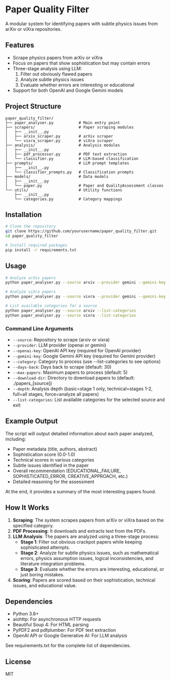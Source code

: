 # Paper Quality Filter

A modular system for identifying papers with subtle physics issues from arXiv or viXra repositories.

## Features

- Scrape physics papers from arXiv or viXra
- Focus on papers that show sophistication but may contain errors
- Three-stage analysis using LLM:
  1. Filter out obviously flawed papers
  2. Analyze subtle physics issues
  3. Evaluate whether errors are interesting or educational
- Support for both OpenAI and Google Gemini models

## Project Structure

```
paper_quality_filter/
├── paper_analyser.py           # Main entry point
├── scrapers/                   # Paper scraping modules
│   ├── __init__.py
│   ├── arxiv_scraper.py        # arXiv scraper
│   └── vixra_scraper.py        # viXra scraper
├── analysis/                   # Analysis modules
│   ├── __init__.py
│   ├── pdf_processor.py        # PDF text extraction
│   └── classifier.py           # LLM-based classification
├── prompts/                    # LLM prompt templates
│   ├── __init__.py
│   └── classifier_prompts.py   # Classification prompts
├── models/                     # Data models
│   ├── __init__.py
│   └── paper.py                # Paper and QualityAssessment classes
└── utils/                      # Utility functions
    ├── __init__.py
    └── categories.py           # Category mappings
```

## Installation

```bash
# Clone the repository
git clone https://github.com/yourusername/paper_quality_filter.git
cd paper_quality_filter

# Install required packages
pip install -r requirements.txt
```

## Usage

```bash
# Analyze arXiv papers
python paper_analyser.py --source arxiv --provider gemini --gemini-key $GEMINI_API_KEY --category astro-ph --max-papers 10

# Analyze viXra papers
python paper_analyser.py --source vixra --provider gemini --gemini-key $GEMINI_API_KEY --category astro --max-papers 10

# List available categories for a source
python paper_analyser.py --source arxiv --list-categories
python paper_analyser.py --source vixra --list-categories
```

### Command Line Arguments

- `--source`: Repository to scrape (arxiv or vixra)
- `--provider`: LLM provider (openai or gemini)
- `--openai-key`: OpenAI API key (required for OpenAI provider)
- `--gemini-key`: Google Gemini API key (required for Gemini provider)
- `--category`: Category to process (use --list-categories to see options)
- `--days-back`: Days back to scrape (default: 30)
- `--max-papers`: Maximum papers to process (default: 5)
- `--download-dir`: Directory to download papers to (default: ./papers_[source])
- `--depth`: Analysis depth (basic=stage 1 only, technical=stages 1-2, full=all stages, force=analyze all papers)
- `--list-categories`: List available categories for the selected source and exit

## Example Output

The script will output detailed information about each paper analyzed, including:

- Paper metadata (title, authors, abstract)
- Sophistication score (0.0-1.0)
- Technical scores in various categories
- Subtle issues identified in the paper
- Overall recommendation (EDUCATIONAL_FAILURE, SOPHISTICATED_ERROR, CREATIVE_APPROACH, etc.)
- Detailed reasoning for the assessment

At the end, it provides a summary of the most interesting papers found.

## How It Works

1. **Scraping**: The system scrapes papers from arXiv or viXra based on the specified category.
2. **PDF Processing**: It downloads and extracts text from the PDFs.
3. **LLM Analysis**: The papers are analyzed using a three-stage process:
   - **Stage 1**: Filter out obvious crackpot papers while keeping sophisticated attempts.
   - **Stage 2**: Analyze for subtle physics issues, such as mathematical errors, physics assumption issues, logical inconsistencies, and literature integration problems.
   - **Stage 3**: Evaluate whether the errors are interesting, educational, or just boring mistakes.
4. **Scoring**: Papers are scored based on their sophistication, technical issues, and educational value.

## Dependencies

- Python 3.8+
- aiohttp: For asynchronous HTTP requests
- Beautiful Soup 4: For HTML parsing
- PyPDF2 and pdfplumber: For PDF text extraction
- OpenAI API or Google Generative AI: For LLM analysis

See requirements.txt for the complete list of dependencies.

## License

MIT